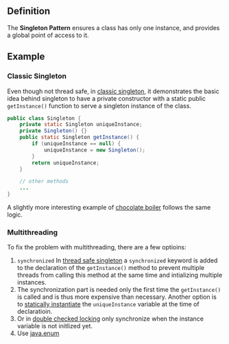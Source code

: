 ## Definition 
The **Singleton Pattern** ensures a class has only one 
instance, and provides a global point of access to it.

## Example
### Classic Singleton

Even though not thread safe, in [classic singleton](../head-first-design-patterns/src/main/java/headfirst/designpatterns/singleton),
it demonstrates the basic idea behind singleton to have a private constructor
with a static public `getInstance()` function to serve a singleton 
instance of the class. 

```java
public class Singleton {
    private static Singleton uniqueInstance;
    private Singleton() {}
    public static Singleton getInstance() {
        if (uniqueInstance == null) {
            uniqueInstance = new Singleton();
        }
        return uniqueInstance;
    }

    // other methods
    ... 
}
```

A slightly more interesting example of [chocolate boiler](../head-first-design-patterns/src/main/java/headfirst/designpatterns/singleton/chocolate)
follows the same logic.

### Multithreading

To fix the problem with multithreading, there are a few optioins: 
1. `synchronized` 
In [thread safe singleton](../head-first-design-patterns/src/main/java/headfirst/designpatterns/singleton/threadsafe)
a `synchronized` keyword is added to the declaration of the `getInstance()` method 
to prevent multiple threads from calling this method at the same time and intializing
multiple instances. 
2. The synchronization part is needed only the first time the `getInstance()` is called 
and is thus more expensive than necessary. Another option is to
[statically instantiate](../head-first-design-patterns/src/main/java/headfirst/designpatterns/singleton/stat)
the `uniqueInstance` variable at the time of declaratioin. 
3. Or in [double checked locking](../head-first-design-patterns/src/main/java/headfirst/designpatterns/singleton/dcl)
only synchronize when the instance variable is not initlized yet. 
4. Use [java.enum](../head-first-design-patterns/src/main/java/headfirst/designpatterns/singleton/enumS)
